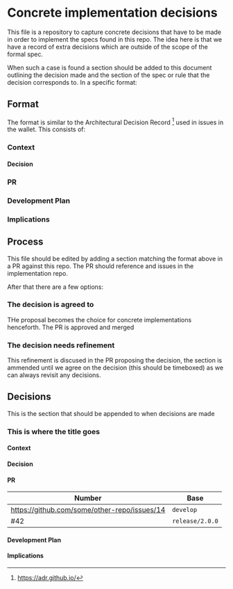 # Concrete implementation decisions

This file is a repository to capture concrete decisions that have to be made in
order to implement the specs found in this repo. The idea here is that we have a
record of extra decisions which are outside of the scope of the formal spec.

When such a case is found a section should be added to this document outlining
the decision made and the section of the spec or rule that the decision
corresponds to. In a specific format:

## Format

The format is similar to the Architectural Decision Record [^1] used in issues
in the wallet. This consists of:

### Context


<!-- WHEN PROPOSED
A few sentences outlining the decision to be made and the section of the spec
the decision relates to.
Give any elements that help understanding where this issue comes from. Leave no
room for suggestions or implicit deduction.
-->


#### Decision

<!-- WHEN PROPOSED
Give details about the architectural decision and what it is doing. Be
extensive: use schemas and references when possible.
-->

### PR

<!-- WHEN IN PROGRESS
List of all PRs related to this ticket including the PR proposing the decision.

e.g.

| Number                                       | Base            |
| ---                                          | ---             |
| https://github.com/some/other-repo/issues/14 | `develop`       |
| #42                                          | `release/2.0.0` |
-->


### Development Plan

<!-- WHEN IN PROGRESS If the proposal is non trivial add details of intended
implementation in the form of a TODO list, explain how the ticket is going to be
tackled and how you intend to proceed.

e.g.

- [ ] I intend to extend the existing handlers and use the wallet layer to implement
  the necessary steps.

- [ ] I plan on testing the endpoint by adding a few integration scenarios
-->

### Implications

<!-- WHEN CLOSED Any ongoing implications of this decision might have in future.
In some cases the decision made will warrant further work later or has
ramifications for the future that should be recorded here. e.g.

- Turns out the wallet layer wasn't implemented at all so this has to be done as an extra step.
- Integration tests are running but now takes an unexpected long time. I'll open a ticket to investigate
  this regression.
-->


## Process

This file should be edited by adding a section matching the format above in a PR
against this repo. The PR should reference and issues in the implementation repo.


After that there are a few options:


### The decision is agreed to

THe proposal becomes the choice for concrete implementations henceforth. The PR
is approved and merged


### The decision needs refinement

This refinement is discused in the PR proposing the decision, the section is
ammended until we agree on the decision (this should be timeboxed) as we can
always revisit any decisions.

[^1]: https://adr.github.io/

## Decisions

This is the section that should be appended to when decisions are made

### This is where the title goes

#### Context

#### Decision

#### PR

| Number                                       | Base            |
| ---                                          | ---             |
| https://github.com/some/other-repo/issues/14 | `develop`       |
| #42                                          | `release/2.0.0` |


#### Development Plan

#### Implications
